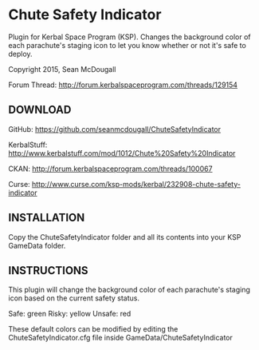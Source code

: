 # Chute Safety Indicator
Plugin for Kerbal Space Program (KSP).  Changes the background color of each parachute's staging icon to let you know whether or not it's safe to deploy.

Copyright 2015, Sean McDougall

Forum Thread: http://forum.kerbalspaceprogram.com/threads/129154

## DOWNLOAD

GitHub: https://github.com/seanmcdougall/ChuteSafetyIndicator

KerbalStuff: http://www.kerbalstuff.com/mod/1012/Chute%20Safety%20Indicator

CKAN: http://forum.kerbalspaceprogram.com/threads/100067

Curse: http://www.curse.com/ksp-mods/kerbal/232908-chute-safety-indicator

## INSTALLATION
Copy the ChuteSafetyIndicator folder and all its contents into your KSP GameData folder.

## INSTRUCTIONS
This plugin will change the background color of each parachute's staging icon based on the current safety status.

Safe: green
Risky: yellow
Unsafe: red

These default colors can be modified by editing the ChuteSafetyIndicator.cfg file inside GameData/ChuteSafetyIndicator
